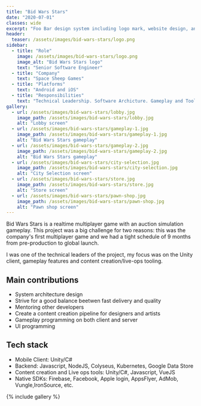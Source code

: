 ```yaml
---
title: "Bid Wars Stars"
date: "2020-07-01"
classes: wide
excerpt: "Foo Bar design system including logo mark, website design, and branding applications."
header:
  teaser: /assets/images/bid-wars-stars/logo.png
sidebar:
  - title: "Role"
    image: /assets/images/bid-wars-stars/logo.png
    image_alt: "Bid Wars Stars logo"
    text: "Senior Software Engineer"
  - title: "Company"
    text: "Space Sheep Games"
  - title: "Platforms"
    text: "Android and iOS"
  - title: "Responsibilities"
    text: "Technical Leadership. Software Archicture. Gameplay and Tools Programming."
gallery:
  - url: /assets/images/bid-wars-stars/lobby.jpg
    image_path: /assets/images/bid-wars-stars/lobby.jpg
    alt: "Lobby screen"
  - url: /assets/images/bid-wars-stars/gameplay-1.jpg
    image_path: /assets/images/bid-wars-stars/gameplay-1.jpg
    alt: "Bid Wars Stars gameplay"
  - url: /assets/images/bid-wars-stars/gameplay-2.jpg
    image_path: /assets/images/bid-wars-stars/gameplay-2.jpg
    alt: "Bid Wars Stars gameplay"
  - url: /assets/images/bid-wars-stars/city-selection.jpg
    image_path: /assets/images/bid-wars-stars/city-selection.jpg
    alt: "City Selection screen"
  - url: /assets/images/bid-wars-stars/store.jpg
    image_path: /assets/images/bid-wars-stars/store.jpg
    alt: "Store screen"
  - url: /assets/images/bid-wars-stars/pawn-shop.jpg
    image_path: /assets/images/bid-wars-stars/pawn-shop.jpg
    alt: "Pawn shop screen"
---
```


Bid Wars Stars is a realtime multiplayer game with an auction simulation gameplay. This project was a big challenge for two reasons: this was the company's first multiplayer game and we had a tight schedule of 9 months from pre-production to global launch.

I was one of the technical leaders of the project, my focus was on the Unity client, gameplay features and content creation/live-ops tooling. 

## Main contributions
- System architecture design
- Strive for a good balance beetwen fast delivery and quality
- Mentoring other developers
- Create a content creation pipeline for designers and artists
- Gameplay programming on both client and server
- UI programming

## Tech stack
- Mobile Client: Unity/C#
- Backend: Javascript, NodeJS, Colyseus, Kubernetes, Google Data Store
- Content creation and Live ops tools: Unity/C#, Javascript, VueJS
- Native SDKs: Firebase, Facebook, Apple login, AppsFlyer, AdMob, Vungle,IronSource, etc.

{% include gallery %}